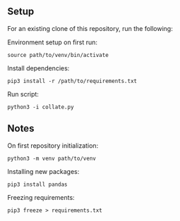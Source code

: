 ## Setup

For an existing clone of this repository, run the following:

Environment setup on first run:

```python3
source path/to/venv/bin/activate
```

Install dependencies:

```python3
pip3 install -r /path/to/requirements.txt
```

Run script:

```python3
python3 -i collate.py
```

## Notes

On first repository initialization:

```
python3 -m venv path/to/venv
```

Installing new packages:

```python3
pip3 install pandas
```

Freezing requirements:

```python3
pip3 freeze > requirements.txt
```

